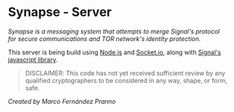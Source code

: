 # Synapse - Server

*Synapse is a messaging system that attempts to merge Signal's protocol for secure communications and TOR network's identity protection.*

This server is being build using [Node.js][1] and [Socket.io][2], along with [Signal's javascript library][3].

> DISCLAIMER: This code has not yet received sufficient review by any qualified cryptographers to be considered in any way, shape, or form, safe.

*Created by Marco Fernández Pranno*

[1]: https://nodejs.org
[2]: https://socket.io/
[3]: https://github.com/WhisperSystems/libsignal-protocol-javascript
